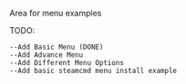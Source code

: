 Area for menu examples

TODO:
```
--Add Basic Menu (DONE)
--Add Advance Menu
--Add Different Menu Options
--Add basic steamcmd menu install example
```

